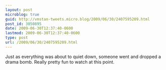 ```yaml
---
layout: post
microblog: true
guid: http://vmstan-tweets.micro.blog/2009/06/30/2407595209.html
post_id: 3050895
date: 2009-06-30T12:37:40-0600
lastmod: 2009-06-30T12:37:40-0600
type: post
url: /2009/06/30/2407595209.html
---
```

Just as everything was about to quiet down, someone went and dropped a drama bomb. Really pretty fun to watch at this point.

